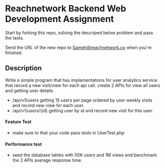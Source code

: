 Reachnetwork Backend Web Development Assignment 
===========================
Start by forking this repo, solving the descriped below problem and pass the tests.

Send the URL of the new repo to Sameh@reachnetwork.co when you're finished.


## Description
Write a simple program that has implementations for user analytics service that record a new visit/view for each api call.
create 2 APIs for view all users and getting user details.
* /api/v1/users         getting 15 users per page ordered by user weekly visits and record new view for each user.
* /api/v1/users/{id}    getting user by id and record new visit for this user.

#### Feature Test
* make sure to that your code pass tests in UserTest.php

#### Performance test
* seed the database tables with 50K users and 1M views and benchmark the 2 APIs average response time.
